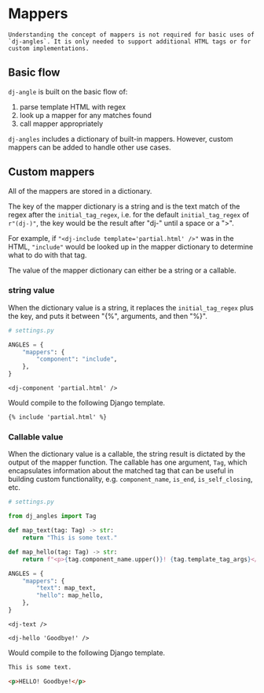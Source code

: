 # Mappers

```{tip}
Understanding the concept of mappers is not required for basic uses of `dj-angles`. It is only needed to support additional HTML tags or for custom implementations.
```

## Basic flow

`dj-angle` is built on the basic flow of:
1. parse template HTML with regex
2. look up a mapper for any matches found
3. call mapper appropriately

`dj-angles` includes a dictionary of built-in mappers. However, custom mappers can be added to handle other use cases.

## Custom mappers

All of the mappers are stored in a dictionary.

The key of the mapper dictionary is a string and is the text match of the regex after the `initial_tag_regex`, i.e. for the default `initial_tag_regex` of `r"(dj-)"`, the key would be the result after "dj-" until a space or a ">".

For example, if `"<dj-include template='partial.html' />"` was in the HTML, `"include"` would be looked up in the mapper dictionary to determine what to do with that tag. 

The value of the mapper dictionary can either be a string or a callable.

### string value

When the dictionary value is a string, it replaces the `initial_tag_regex` plus the key, and puts it between "{%", arguments, and then "%}".

```python
# settings.py

ANGLES = {
    "mappers": {
        "component": "include",
    },
}
```

```text
<dj-component 'partial.html' />
```

Would compile to the following Django template.

```text
{% include 'partial.html' %}
```

### Callable value

When the dictionary value is a callable, the string result is dictated by the output of the mapper function. The callable has one argument, `Tag`, which encapsulates information about the matched tag that can be useful in building custom functionality, e.g. `component_name`, `is_end`, `is_self_closing`, etc.

```python
# settings.py

from dj_angles import Tag

def map_text(tag: Tag) -> str:
    return "This is some text."

def map_hello(tag: Tag) -> str:
    return f"<p>{tag.component_name.upper()}! {tag.template_tag_args}</p>"

ANGLES = {
    "mappers": {
        "text": map_text,
        "hello": map_hello,
    },
}
```

```text
<dj-text />

<dj-hello 'Goodbye!' />
```

Would compile to the following Django template.

```html
This is some text.

<p>HELLO! Goodbye!</p>
```
